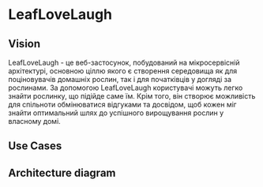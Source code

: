 # LeafLoveLaugh

## Vision
LeafLoveLaugh - це веб-застосунок, побудований на мікросервісній архітектурі,
основною ціллю якого є створення середовища як для поціновувачів домашніх рослин,
так і для початківців у догляді за рослинами. За допомогою LeafLoveLaugh користувачі 
можуть легко знайти рослинку, що підійде саме їм. Крім того, він створює можливість 
для спільноти обмінюватися відгуками та досвідом, щоб кожен міг знайти оптимальний шлях 
до успішного вирощування рослин у власному домі. 


## Use Cases

## Architecture diagram